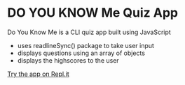 # DO YOU KNOW Me Quiz App 

Do You Know Me is a CLI quiz app built using JavaScript

  - uses readlineSync() package to take user input
  - displays questions using an array of objects
  - displays the highscores to the user

[Try the app on Repl.it](https://repl.it/@kshitij1803/doyouknowme-quiz-app?embed=1&output=1)
